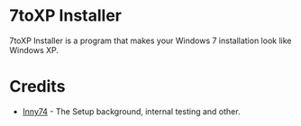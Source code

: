 # 7toXP Installer
7toXP Installer is a program that makes your Windows 7 installation look like Windows XP.

# Credits
- [Inny74](https://github.com/Inny74) - The Setup background, internal testing and other.
